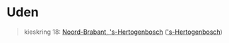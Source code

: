 # Uden 
> kieskring 18:  [Noord-Brabant, 's-Hertogenbosch](../) (['s-Hertogenbosch](../'s-Hertogenbosch))